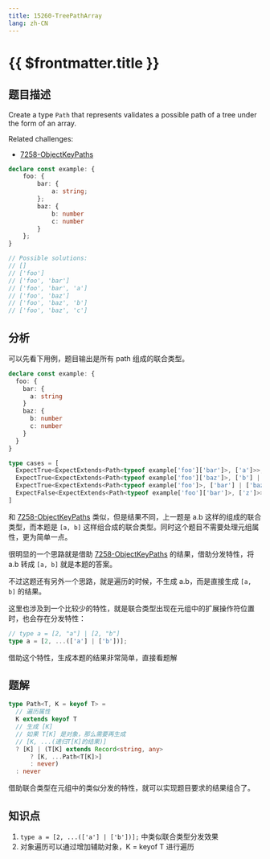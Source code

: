 ```yaml
---
title: 15260-TreePathArray
lang: zh-CN
---
```


# {{ $frontmatter.title }}

## 题目描述

Create a type `Path` that represents validates a possible path of a tree under the form of an array.

Related challenges:
- [7258-ObjectKeyPaths](/hard/7258-ObjectKeyPaths.md)

```ts
declare const example: {
    foo: {
        bar: {
            a: string;
        };
        baz: {
            b: number
            c: number
        }
    };
}

// Possible solutions: 
// []
// ['foo']
// ['foo', 'bar']
// ['foo', 'bar', 'a']
// ['foo', 'baz']
// ['foo', 'baz', 'b']
// ['foo', 'baz', 'c']
```

## 分析

可以先看下用例，题目输出是所有 path 组成的联合类型。

```ts
declare const example: {
  foo: {
    bar: {
      a: string
    }
    baz: {
      b: number
      c: number
    }
  }
}

type cases = [
  ExpectTrue<ExpectExtends<Path<typeof example['foo']['bar']>, ['a']>>,
  ExpectTrue<ExpectExtends<Path<typeof example['foo']['baz']>, ['b'] | ['c'] >>,
  ExpectTrue<ExpectExtends<Path<typeof example['foo']>, ['bar'] | ['baz'] | ['bar', 'a'] | ['baz', 'b'] | ['baz', 'c']>>,
  ExpectFalse<ExpectExtends<Path<typeof example['foo']['bar']>, ['z']>>,
]
```

和 [7258-ObjectKeyPaths](/hard/7258-ObjectKeyPaths.md) 类似，但是结果不同，上一题是 a.b 这样的组成的联合类型，而本题是 `[a, b]` 这样组合成的联合类型。同时这个题目不需要处理元组属性，更为简单一点。

很明显的一个思路就是借助 [7258-ObjectKeyPaths](/hard/7258-ObjectKeyPaths.md) 的结果，借助分发特性，将 a.b 转成 `[a, b]` 就是本题的答案。

不过这题还有另外一个思路，就是遍历的时候，不生成 a.b，而是直接生成 `[a, b]` 的结果。

这里也涉及到一个比较少的特性，就是联合类型出现在元组中的扩展操作符位置时，也会存在分发特性：

```ts
// type a = [2, "a"] | [2, "b"]
type a = [2, ...(['a'] | ['b'])];
```

借助这个特性，生成本题的结果非常简单，直接看题解

## 题解

```ts
type Path<T, K = keyof T> =
  // 遍历属性
  K extends keyof T
  // 生成 [K]
  // 如果 T[K] 是对象，那么需要再生成 
  // [K, ...(递归T[K]的结果)]
  ? [K] | (T[K] extends Record<string, any>
      ? [K, ...Path<T[K]>]
      : never)
  : never
```

借助联合类型在元组中的类似分发的特性，就可以实现题目要求的结果组合了。

## 知识点

1. `type a = [2, ...(['a'] | ['b'])];` 中类似联合类型分发效果
2. 对象遍历可以通过增加辅助对象，K = keyof T 进行遍历
